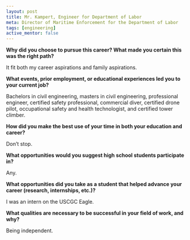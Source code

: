 ```yaml
---
layout: post
title: Mr. Kampert, Engineer for Department of Labor
meta: Director of Maritime Enforcement for the Department of Labor
tags: [engineering]
active_mentor: false
---
```


**Why did you choose to pursue this career?  What made you certain this was the right path?**

It fit both my career aspirations and family aspirations.

**What events, prior employment, or educational experiences led you to your current job?**

Bachelors in civil engineering, masters in civil engineering, professional engineer, certified safety professional, commercial diver, certified drone pilot, occupational safety and health technologist, and certified tower climber.

**How did you make the best use of your time in both your education and career?**

Don’t stop.

**What opportunities would you suggest high school students participate in?**

Any.

**What opportunities did you take as a student that helped advance your career (research, internships, etc.)?**

I was an intern on the USCGC Eagle.

**What qualities are necessary to be successful in your field of work, and why?**

Being independent.
